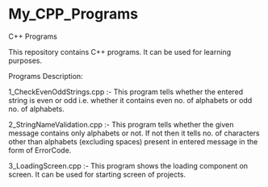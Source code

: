 # My_CPP_Programs
C++ Programs

This repository contains C++ programs. It can be used for learning purposes.

Programs Description:

1_CheckEvenOddStrings.cpp :- This program tells whether the entered string is even or odd i.e. whether it contains even no. of alphabets or odd no. of alphabets.

2_StringNameValidation.cpp :- This program tells whether the given message contains only alphabets or not. If not then it tells no. of characters other than alphabets (excluding spaces) present in entered message in the form of ErrorCode.

3_LoadingScreen.cpp :- This program shows the loading component on screen. It can be used for starting screen of projects.
